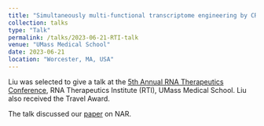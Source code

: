 ```yaml
---
title: "Simultaneously multi-functional transcriptome engineering by CRISPR RNA scaffold"
collection: talks
type: "Talk"
permalink: /talks/2023-06-21-RTI-talk
venue: "UMass Medical School"
date: 2023-06-21
location: "Worcester, MA, USA"
---
```


Liu was selected to give a talk at the [5th Annual RNA Therapeutics Conference](https://www.umassmed.edu/RNATx/program/), RNA Therapeutics Institute (RTI), UMass Medical School. Liu also received the Travel Award.

The talk discussed our [paper](https://doi.org/10.1093/nar/gkad547) on NAR.

